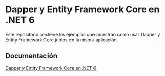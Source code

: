 # Dapper y Entity Framework Core en .NET 6
Este repositorio contiene los ejemplos que muestran como usar Dapper y Entity Framework Core juntos en la misma aplicación.

## Documentación
[Dapper y Entity Framework Core en .NET 6](https://arbems.com/dapper-ef-core-net-6 "Alberto Moreno’s .NET blog")
